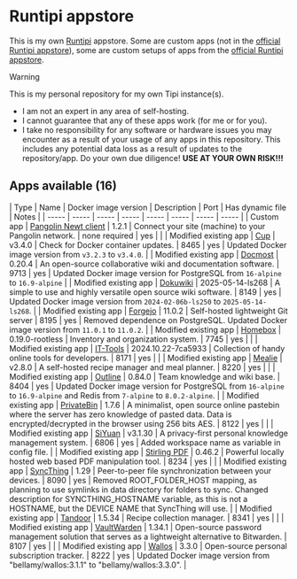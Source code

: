 # Runtipi appstore
This is my own [Runtipi](https://runtipi.io/) appstore. Some are custom apps (not in the [official Runtipi appstore](https://github.com/runtipi/runtipi-appstore)), some are custom setups of apps from the [official Runtipi appstore](https://github.com/runtipi/runtipi-appstore).

> [!WARNING]
> This is my personal repository for my own Tipi instance(s).
> * I am not an expert in any area of self-hosting.
> * I cannot guarantee that any of these apps work (for me or for you).
> * I take no responsibility for any software or hardware issues you may encounter as a result of your usage of any apps in this repository. This includes any potential data loss as a result of updates to the repository/app. Do your own due diligence!
> **USE AT YOUR OWN RISK!!!**


## Apps available (16)

|  Type  |  Name  |  Docker image version  |  Description  |  Port  |  Has dynamic file  |  Notes  |
| ----- | ----- | ----- | ----- | ----- | ----- | ----- | ----- |
| Custom app  | [Pangolin Newt client](https://github.com/fosrl/newt)  |  1.2.1 | Connect your site (machine) to your Pangolin network.  | none required  | yes  |  |
| Modified existing app | [Cup](https://cup.sergi0g.dev/) |  v3.4.0 | Check for Docker container updates. |  8465 | yes  | Updated Docker image version from `v3.2.3` to `v3.4.0`.  |
| Modified existing app | [Docmost](https://docmost.com/) |  0.20.4 | An open-source collaborative wiki and documentation software.  |  9713 | yes  | Updated Docker image version for PostgreSQL from `16-alpine` to `16.9-alpine` |
| Modified existing app | [Dokuwiki](https://www.dokuwiki.org/dokuwiki) |  2025-05-14-ls268 | A simple to use and highly versatile open source wiki software.  |  8149 | yes  | Updated Docker image version from `2024-02-06b-ls250` to `2025-05-14-ls268`.  |
| Modified existing app | [Forgejo](https://codeberg.org/forgejo/forgejo) |  11.0.2 | Self-hosted lightweight Git server  |  8195 | yes  | Removed dependence on PostgreSQL. Updated Docker image version from `11.0.1` to `11.0.2`.   |
| Modified existing app | [Homebox](https://github.com/hay-kot/homebox) |  0.19.0-rootless | Inventory and organization system.  |  7745 | yes  |  |
| Modified existing app | [IT-Tools](https://it-tools.tech/) |  2024.10.22-7ca5933 | Collection of handy online tools for developers.  |  8171 | yes  |  |
| Modified existing app | [Mealie](https://mealie.io/) |  v2.8.0 | A self-hosted recipe manager and meal planner.  |  8220 | yes  |  |
| Modified existing app | [Outline](https://github.com/outline/outline) |  0.84.0 | Team knowledge and wiki base.  |  8404 | yes  | Updated Docker image version for PostgreSQL from `16-alpine` to `16.9-alpine` and Redis from `7-alpine` to `8.0.2-alpine`.  |
| Modified existing app | [PrivateBin](https://privatebin.info/) |  1.7.6 | A minimalist, open source online pastebin where the server has zero knowledge of pasted data. Data is encrypted/decrypted in the browser using 256 bits AES.  |  8122 | yes  |  |
| Modified existing app | [SiYuan](https://github.com/siyuan-note/siyuan) |  v3.1.30 | A privacy-first personal knowledge management system.  |  6806 | yes  | Added workspace name as variable in config file.  |
| Modified existing app | [Stirling PDF](https://stirlingpdf.io/?lang=en_GB) |  0.46.2 | Powerful locally hosted web based PDF manipulation tool.  |  8234 | yes  |  |
| Modified existing app | [SyncThing](https://github.com/syncthing/syncthing/) |  1.29 | Peer-to-peer file synchronization between your devices.  |  8090 | yes  |  Removed ROOT_FOLDER_HOST mapping, as planning to use symlinks in data directory for folders to sync. Changed description for SYNCTHING_HOSTNAME variable, as this is not a HOSTNAME, but the DEVICE NAME that SyncThing will use.  |
| Modified existing app | [Tandoor](https://tandoor.dev/) |  1.5.34 | Recipe collection manager.  |  8341 | yes  |  |
| Modified existing app | [VaultWarden](https://github.com/dani-garcia/vaultwarden) |  1.34.1 | Open-source password management solution that serves as a lightweight alternative to Bitwarden.  |  8107 | yes  |  |
| Modified existing app | [Wallos](https://github.com/ellite/wallos) |  3.3.0 | Open-source personal subscription tracker.  |  8222 | yes  | Updated Docker image version from "bellamy/wallos:3.1.1" to "bellamy/wallos:3.3.0".  |
